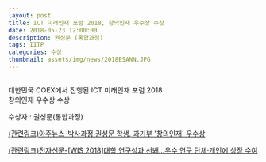 ```yaml
---
layout: post
title: ICT 미래인재 포럼 2018, 창의인재 우수상 수상
date: 2018-05-23 12:00:00
description: 권성문 (통합과정)
tags: IITP
categories: 수상
thumbnail: assets/img/news/2018ESANN.JPG
---
```


<img class="img-responsive img-centered" src="img/news/180523_iitp_award.jpg" alt="">
<p>대한민국 COEX에서 진행된 ICT 미래인재 포럼 2018<br> 창의인재 우수상 수상</p>
<p>수상자 : 권성문(통합과정)</p>
<p><a href="http://www.ajou.ac.kr/new/ajou/news.jsp?mode=view&article_no=178801">(관련링크)아주뉴스-박사과정 권성문 학생, 과기부 '창의인재' 우수상</a></p>
<p><a href="http://www.etnews.com/20180523000269">(관련링크)전자신문-[WIS 2018]대학 연구성과 선봬...우수 연구 단체·개인에 상장 수여</a></p>
